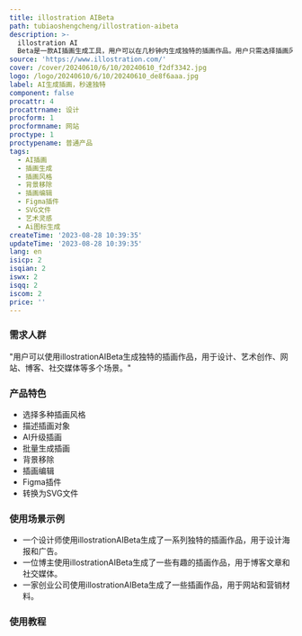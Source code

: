 ```yaml
---
title: illostration AIBeta
path: tubiaoshengcheng/illostration-aibeta
description: >-
  illostration AI
  Beta是一款AI插画生成工具，用户可以在几秒钟内生成独特的插画作品。用户只需选择插画风格、描述插画对象并进行AI升级，就能轻松生成插画。此外，该产品还提供了多种功能，如插画批量生成、背景移除、插画编辑等。用户可以通过等待列表免费注册并获得10个免费积分。
source: 'https://www.illostration.com/'
cover: /cover/20240610/6/10/20240610_f2df3342.jpg
logo: /logo/20240610/6/10/20240610_de8f6aaa.jpg
label: AI生成插画，秒速独特
component: false
procattr: 4
procattrname: 设计
procform: 1
procformname: 网站
proctype: 1
proctypename: 普通产品
tags:
  - AI插画
  - 插画生成
  - 插画风格
  - 背景移除
  - 插画编辑
  - Figma插件
  - SVG文件
  - 艺术灵感
  - Ai图标生成
createTime: '2023-08-28 10:39:35'
updateTime: '2023-08-28 10:39:35'
lang: en
isicp: 2
isqian: 2
iswx: 2
isqq: 2
iscom: 2
price: ''
---
```




### 需求人群
"用户可以使用illostrationAIBeta生成独特的插画作品，用于设计、艺术创作、网站、博客、社交媒体等多个场景。"

### 产品特色
* 选择多种插画风格
* 描述插画对象
* AI升级插画
* 批量生成插画
* 背景移除
* 插画编辑
* Figma插件
* 转换为SVG文件

### 使用场景示例
* 一个设计师使用illostrationAIBeta生成了一系列独特的插画作品，用于设计海报和广告。
* 一位博主使用illostrationAIBeta生成了一些有趣的插画作品，用于博客文章和社交媒体。
* 一家创业公司使用illostrationAIBeta生成了一些插画作品，用于网站和营销材料。

### 使用教程


  
